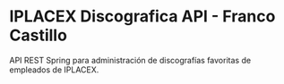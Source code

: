 # IPLACEX Discografica API - Franco Castillo

API REST Spring para administración de discografías favoritas de empleados de IPLACEX.

